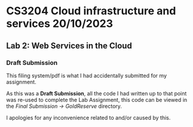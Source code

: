 # CS3204 Cloud infrastructure and services 20/10/2023

## Lab 2: Web Services in the Cloud

### Draft Submission
This filing system/pdf is what I had accidentally submitted for my assignment.

As this was a **Draft Submission**, all the code I had written up to that point was re-used to complete the Lab Assignment, this code can be viewed in the _Final Submission -> GoldReserve_ directory.

I apologies for any inconvenience related to and/or caused by this.